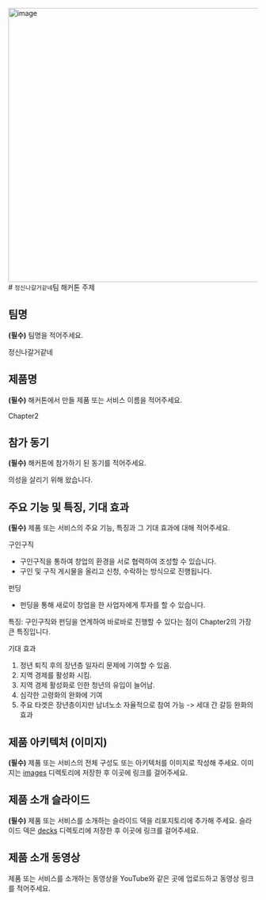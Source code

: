 <img width="554" alt="image" src="https://github.com/user-attachments/assets/ef55be3a-3978-4c94-877d-78596958070b"># `정신나갈거같네`팀 해커톤 주제

## 팀명

**(필수)** 팀명을 적어주세요.

정신나갈거같네

## 제품명

**(필수)** 해커톤에서 만들 제품 또는 서비스 이름을 적어주세요.

Chapter2

## 참가 동기

**(필수)** 해커톤에 참가하기 된 동기를 적어주세요.

의성을 살리기 위해 왔습니다.

## 주요 기능 및 특징, 기대 효과

**(필수)** 제품 또는 서비스의 주요 기능, 특징과 그 기대 효과에 대해 적어주세요.

구인구직
- 구인구직을 통하여 창업의 환경을 서로 협력하여 조성할 수 있습니다.
- 구인 및 구직 게시물을 올리고 신청, 수락하는 방식으로 진행됩니다.

펀딩
- 펀딩을 통해 새로이 창업을 한 사업자에게 투자를 할 수 있습니다.

특징: 구인구직와 펀딩을 연계하여 바로바로 진행할 수 있다는 점이 Chapter2의 가장 큰 특징입니다.

기대 효과
1. 정년 퇴직 후의 장년층 일자리 문제에 기여할 수 있음.
2. 지역 경제를 활성화 시킴.
3. 지역 경제 활성화로 인한 청년의 유입이 늘어남.
4. 심각한 고령화의 완화에 기여
5. 주요 타겟은 장년층이지만 남녀노소 자율적으로 참여 가능 -> 세대 간 갈등 완화의 효과

## 제품 아키텍처 (이미지)

**(필수)** 제품 또는 서비스의 전체 구성도 또는 아키텍처를 이미지로 작성해 주세요. 이미지는 [images](./images) 디렉토리에 저장한 후 이곳에 링크를 걸어주세요.

## 제품 소개 슬라이드

**(필수)** 제품 또는 서비스를 소개하는 슬라이드 덱을 리포지토리에 추가해 주세요. 슬라이드 덱은 [decks](./decks) 디렉토리에 저장한 후 이곳에 링크를 걸어주세요.

## 제품 소개 동영상

제품 또는 서비스를 소개하는 동영상을 YouTube와 같은 곳에 업로드하고 동영상 링크를 적어주세요.
